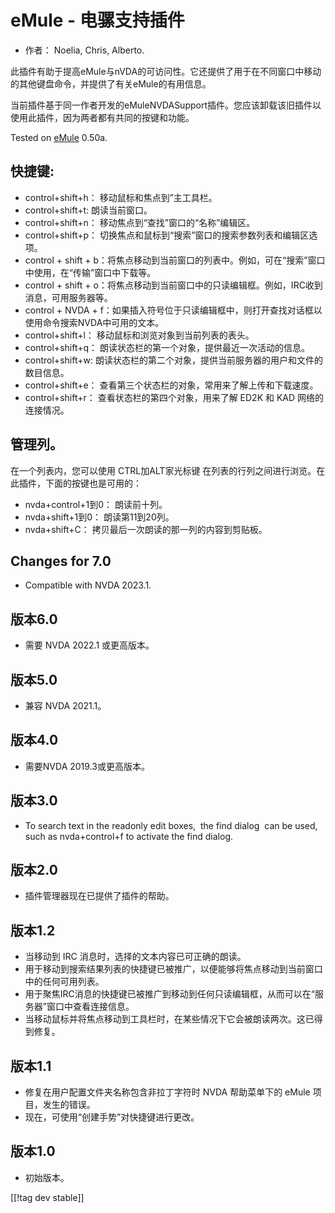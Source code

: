 # eMule - 电骡支持插件 #

*	作者： Noelia, Chris, Alberto.

此插件有助于提高eMule与nVDA的可访问性。它还提供了用于在不同窗口中移动的其他键盘命令，并提供了有关eMule的有用信息。

当前插件基于同一作者开发的eMuleNVDASupport插件。您应该卸载该旧插件以使用此插件，因为两者都有共同的按键和功能。

Tested on [eMule][1] 0.50a.

## 快捷键: ##

*	control+shift+h： 移动鼠标和焦点到”主工具栏。
*	control+shift+t: 朗读当前窗口。
*	control+shift+n： 移动焦点到“查找”窗口的“名称”编辑区。
*	control+shift+p： 切换焦点和鼠标到“搜索”窗口的搜索参数列表和编辑区选项。
*	control + shift + b：将焦点移动到当前窗口的列表中。例如，可在“搜索”窗口中使用，在“传输”窗口中下载等。
*	control + shift + o：将焦点移动到当前窗口中的只读编辑框。例如，IRC收到消息，可用服务器等。
*	control + NVDA + f：如果插入符号位于只读编辑框中，则打开查找对话框以使用命令搜索NVDA中可用的文本。
*	control+shift+l： 移动鼠标和浏览对象到当前列表的表头。
*	control+shift+q： 朗读状态栏的第一个对象，提供最近一次活动的信息。
*	control+shift+w: 朗读状态栏的第二个对象，提供当前服务器的用户和文件的数目信息。
*	control+shift+e： 查看第三个状态栏的对象，常用来了解上传和下载速度。
*	control+shift+r： 查看状态栏的第四个对象，用来了解 ED2K 和 KAD 网络的连接情况。

## 管理列。 ##

在一个列表内，您可以使用 CTRL加ALT家光标键 在列表的行列之间进行浏览。在此插件，下面的按键也是可用的：

*	nvda+control+1到0： 朗读前十列。
*	nvda+shift+1到0： 朗读第11到20列。
*	nvda+shift+C： 拷贝最后一次朗读的那一列的内容到剪贴板。

## Changes for 7.0
* Compatible with NVDA 2023.1.

## 版本6.0
*	需要 NVDA 2022.1 或更高版本。

## 版本5.0
*	兼容 NVDA 2021.1。

## 版本4.0 ##
*	需要NVDA 2019.3或更高版本。

## 版本3.0 ##
*	 To search text in the readonly edit boxes,  the find dialog  can be used,
   such as nvda+control+f to activate the find dialog.

## 版本2.0 ##
*	 插件管理器现在已提供了插件的帮助。

## 版本1.2 ##
*	 当移动到 IRC 消息时，选择的文本内容已可正确的朗读。
*	 用于移动到搜索结果列表的快捷键已被推广，以便能够将焦点移动到当前窗口中的任何可用列表。
*	 用于聚焦IRC消息的快捷键已被推广到移动到任何只读编辑框，从而可以在“服务器”窗口中查看连接信息。
*	 当移动鼠标并将焦点移动到工具栏时，在某些情况下它会被朗读两次。这已得到修复。

## 版本1.1 ##
*	 修复在用户配置文件夹名称包含非拉丁字符时 NVDA 帮助菜单下的 eMule 项目，发生的错误。
*	 现在，可使用“创建手势”对快捷键进行更改。

## 版本1.0 ##
*	 初始版本。

[[!tag dev stable]]

[1]: https://www.emule-project.net
